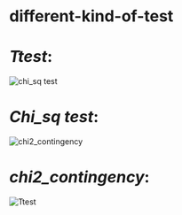 # different-kind-of-test
# *Ttest*:
![chi_sq test](https://github.com/Yokeshkumar28/different-kind-of-test/assets/130818416/fccc9a04-f328-4f21-8ee9-a77405b29de7)


# *Chi_sq test*:
![chi2_contingency](https://github.com/Yokeshkumar28/different-kind-of-test/assets/130818416/7e07d9d3-f137-4599-a33c-b69e4c5dce7b)


# *chi2_contingency*:
![Ttest](https://github.com/Yokeshkumar28/different-kind-of-test/assets/130818416/c45a43e8-c5bb-4161-9ea0-b10603f624a8)
